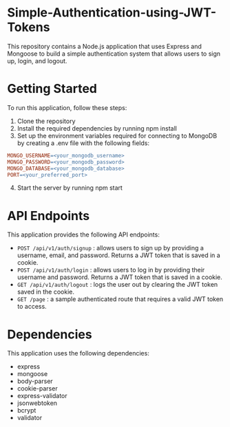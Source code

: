 # Simple-Authentication-using-JWT-Tokens
This repository contains a Node.js application that uses Express and Mongoose to build a simple authentication system that allows users to sign up, login, and logout.

# Getting Started
To run this application, follow these steps:

1. Clone the repository
2. Install the required dependencies by running npm install
3. Set up the environment variables required for connecting to MongoDB by creating a .env file with the following fields:
```makefile
MONGO_USERNAME=<your_mongodb_username>
MONGO_PASSWORD=<your_mongodb_password>
MONGO_DATABASE=<your_mongodb_database>
PORT=<your_preferred_port>
```
4. Start the server by running npm start
# API Endpoints
This application provides the following API endpoints:

- `POST /api/v1/auth/signup` : allows users to sign up by providing a username, email, and password. Returns a JWT token that is saved in a cookie.
- `POST /api/v1/auth/login` : allows users to log in by providing their username and password. Returns a JWT token that is saved in a cookie.
- `GET /api/v1/auth/logout` : logs the user out by clearing the JWT token saved in the cookie.
- `GET /page` : a sample authenticated route that requires a valid JWT token to access.
# Dependencies
This application uses the following dependencies:

- express
- mongoose
- body-parser
- cookie-parser
- express-validator
- jsonwebtoken
- bcrypt
- validator
